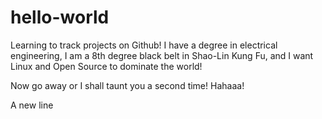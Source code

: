 # hello-world

Learning to track projects on Github!
I have a degree in electrical engineering, I am a 8th degree black belt in Shao-Lin Kung Fu, and I want Linux and Open Source to 
dominate the world!

Now go away or I shall taunt you a second time!
Hahaaa!

A new line
